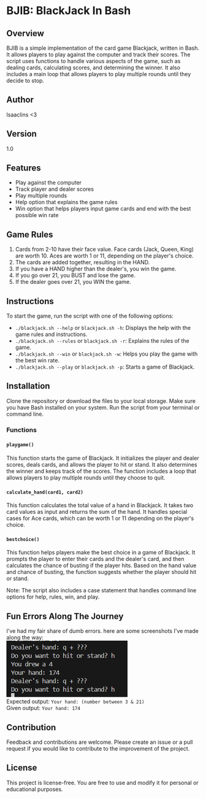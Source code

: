 # BJIB: BlackJack In Bash

## Overview
BJIB is a simple implementation of the card game Blackjack, written in Bash. It allows players to play against the computer and track their scores. The script uses functions to handle various aspects of the game, such as dealing cards, calculating scores, and determining the winner. It also includes a main loop that allows players to play multiple rounds until they decide to stop.

## Author
Isaaclins <3

## Version
1.0

## Features
- Play against the computer
- Track player and dealer scores
- Play multiple rounds
- Help option that explains the game rules
- Win option that helps players input game cards and end with the best possible win rate

## Game Rules
1. Cards from 2-10 have their face value. Face cards (Jack, Queen, King) are worth 10. Aces are worth 1 or 11, depending on the player's choice.
2. The cards are added together, resulting in the HAND.
3. If you have a HAND higher than the dealer's, you win the game.
4. If you go over 21, you BUST and lose the game.
5. If the dealer goes over 21, you WIN the game.

## Instructions
To start the game, run the script with one of the following options:

- `./blackjack.sh --help` or `blackjack.sh -h`: Displays the help with the game rules and instructions.
- `./blackjack.sh --rules` or `blackjack.sh -r`: Explains the rules of the game.
- `./blackjack.sh --win` or `blackjack.sh -w`: Helps you play the game with the best win rate.
- `./blackjack.sh --play` or `blackjack.sh -p`: Starts a game of Blackjack.

## Installation
Clone the repository or download the files to your local storage. Make sure you have Bash installed on your system. Run the script from your terminal or command line.

### Functions

#### `playgame()`
This function starts the game of Blackjack. It initializes the player and dealer scores, deals cards, and allows the player to hit or stand. It also determines the winner and keeps track of the scores. The function includes a loop that allows players to play multiple rounds until they choose to quit.

#### `calculate_hand(card1, card2)`
This function calculates the total value of a hand in Blackjack. It takes two card values as input and returns the sum of the hand. It handles special cases for Ace cards, which can be worth 1 or 11 depending on the player's choice.

#### `bestchoice()`
This function helps players make the best choice in a game of Blackjack. It prompts the player to enter their cards and the dealer's card, and then calculates the chance of busting if the player hits. Based on the hand value and chance of busting, the function suggests whether the player should hit or stand.

Note: The script also includes a case statement that handles command line options for help, rules, win, and play.

## Fun Errors Along The Journey
I've had my fair share of dumb errors.
here are some screenshots I've made along the way:
<br>
![alt text](/img/image.png)
<br>
Expected output:
`Your hand: (number between 3 & 21)`
<br>
Given output:
`Your hand: 174`
<br>

## Contribution
Feedback and contributions are welcome. Please create an issue or a pull request if you would like to contribute to the improvement of the project.

## License
This project is license-free. You are free to use and modify it for personal or educational purposes.
